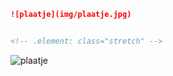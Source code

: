 ```markdown
![plaatje](img/plaatje.jpg)


<!-- .element: class="stretch" -->
```
![plaatje](img/plaatje.jpg)

<!-- .element: class="stretch" -->
